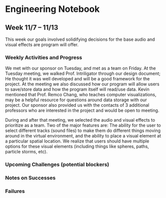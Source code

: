# Engineering Notebook 
## Week 11/7 – 11/13
This week our goals involved solidifying decisions for the base audio and visual effects are program will offer.

### Weekly Activities and Progress
We met with our sponsor on Tuesday, and met as a team on Friday. 
At the Tuesday meeting, we walked Prof. Intriligator through our design document; He thought it was well developed and will be a good framework for the project. At the meeting we also discussed how our program will allow users to save/store data and how the program itself will read/use data. Kevin mentioned that Prof. Remco Chang, who teaches computer visualizations, may be a helpful resource for questions around data storage with our project. Our sponsor also provided us with the contacts of 3 additional professors who are interested in the project and would be open to meeting. 

During and after that meeting, we selected the audio and visual effects to prioritize as a team. Two of the major features are: The ability for the user to select different tracks (sound files) to make them do different things moving around in the virtual environment, and the ability to place a visual element at a particular spatial location. We realize that users should have multiple options for these visual elements (including things like spheres, paths, particle storms, etc).
### Upcoming Challenges (potential blockers)

### Notes on Successes

### Failures

